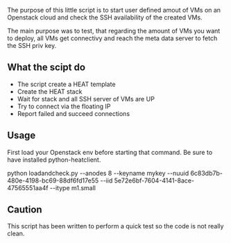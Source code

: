 The purpose of this little script is to start user defined amout
of VMs on an Openstack cloud and check the SSH availability of the
created VMs.

The main purpose was to test, that regarding the amount of VMs you want to
deploy, all VMs get connectivy and reach the meta data server to fetch
the SSH priv key.

What the scipt do
-----------------

- The script create a HEAT template
- Create the HEAT stack
- Wait for stack and all SSH server of VMs are UP
- Try to connect via the floating IP
- Report failed and succeed connections

Usage
-----

First load your Openstack env before starting that command.
Be sure to have installed python-heatclient.

python loadandcheck.py --anodes 8 --keyname mykey --nuuid 6c83db7b-480e-4198-bc69-88df6fd17e55
--iid 5e72e6bf-7604-4141-8ace-47565551aa4f --itype m1.small

Caution
-------

This script has been written to perform a quick test so the code
is not really clean.

